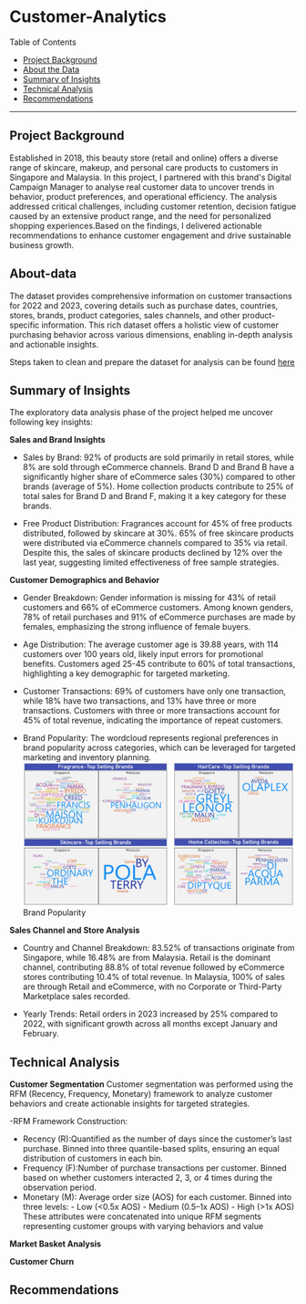 # Customer-Analytics

Table of Contents

- [Project Background](#project-background)
- [About the Data](#about-data)
- [Summary of Insights](#summary-of-insights)
- [Technical Analysis](#technical-analysis)
- [Recommendations](#recommendations)

***

## Project Background
Established in 2018, this beauty store (retail and online) offers a diverse range of skincare, makeup, and personal care products to customers in Singapore and Malaysia. In this project, I partnered with this brand's Digital Campaign Manager to analyse real customer data to uncover trends in behavior, product preferences, and operational efficiency. The analysis addressed critical challenges, including customer retention, decision fatigue caused by an extensive product range, and the need for personalized shopping experiences.Based on the findings, I delivered actionable recommendations to enhance customer engagement and drive sustainable business growth.

## About-data

The dataset provides comprehensive information on customer transactions for 2022 and 2023, covering details such as purchase dates, countries, stores, brands, product categories, sales channels, and other product-specific information. This rich dataset offers a holistic view of customer purchasing behavior across various dimensions, enabling in-depth analysis and actionable insights.

Steps taken to clean and prepare the dataset for analysis can be found [here](https://github.com/Shakya24/Masters-projects/blob/main/Customer%20Analytics/Data%20cleaning%20Customer.pdf)


## Summary of Insights

The exploratory data analysis phase of the project helped me uncover following key insights:

**Sales and Brand Insights**

  - Sales by Brand:
    92% of products are sold primarily in retail stores, while 8% are sold through eCommerce channels.
    Brand D and Brand B have a significantly higher share of eCommerce sales (30%) compared to other brands (average of 5%).
    Home collection products contribute to 25% of total sales for Brand D and Brand F, making it a key category for these brands.

 -  Free Product Distribution:
   Fragrances account for 45% of free products distributed, followed by skincare at 30%.
   65% of free skincare products were distributed via eCommerce channels compared to 35% via retail.
   Despite this, the sales of skincare products declined by 12% over the last year, suggesting limited effectiveness of free sample strategies.

**Customer Demographics and Behavior**

  - Gender Breakdown:
  Gender information is missing for 43% of retail customers and 66% of eCommerce customers.
  Among known genders, 78% of retail purchases and 91% of eCommerce purchases are made by females, emphasizing the strong influence of female buyers.

  - Age Distribution:
  The average customer age is 39.88 years, with 114 customers over 100 years old, likely input errors for promotional benefits.
  Customers aged 25-45 contribute to 60% of total transactions, highlighting a key demographic for targeted marketing.

  - Customer Transactions:
   69% of customers have only one transaction, while 18% have two transactions, and 13% have three or more transactions.
   Customers with three or more transactions account for 45% of total revenue, indicating the importance of repeat customers.

  - Brand Popularity:
    The wordcloud represents regional preferences in brand popularity across categories, which can be leveraged for targeted marketing and inventory planning.
    ![popularity](https://github.com/Shakya24/Masters-projects/blob/main/Customer%20Analytics/Visualizations/popularity.webp)
    Brand Popularity

**Sales Channel and Store Analysis**

  - Country and Channel Breakdown:
    83.52% of transactions originate from Singapore, while 16.48% are from Malaysia.
    Retail is the dominant channel, contributing 88.8% of total revenue followed by eCommerce stores contributing 10.4% of total revenue.
    In Malaysia, 100% of sales are through Retail and eCommerce, with no Corporate or Third-Party Marketplace sales recorded.

  - Yearly Trends:
    Retail orders in 2023 increased by 25% compared to 2022, with significant growth across all months except January and February.
    


## Technical Analysis

**Customer Segmentation**
Customer segmentation was performed using the RFM (Recency, Frequency, Monetary) framework to analyze customer behaviors and create actionable insights for targeted strategies.

-RFM Framework Construction:
  -  Recency (R):Quantified as the number of days since the customer’s last purchase.
                 Binned into three quantile-based splits, ensuring an equal distribution of customers in each bin.
  -  Frequency (F):Number of purchase transactions per customer.
                   Binned based on whether customers interacted 2, 3, or 4 times during the observation period.
  -  Monetary (M): Average order size (AOS) for each customer.
                   Binned into three levels:
                    - Low (<0.5x AOS)
                    - Medium (0.5–1x AOS)
                    - High (>1x AOS)
These attributes were concatenated into unique RFM segments representing customer groups with varying behaviors and value


**Market Basket Analysis**


**Customer Churn**



## Recommendations
